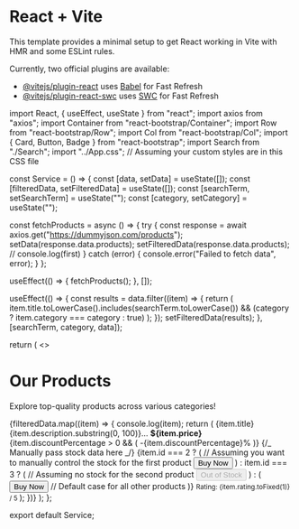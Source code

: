# React + Vite

This template provides a minimal setup to get React working in Vite with HMR and some ESLint rules.

Currently, two official plugins are available:

- [@vitejs/plugin-react](https://github.com/vitejs/vite-plugin-react/blob/main/packages/plugin-react/README.md) uses [Babel](https://babeljs.io/) for Fast Refresh
- [@vitejs/plugin-react-swc](https://github.com/vitejs/vite-plugin-react-swc) uses [SWC](https://swc.rs/) for Fast Refresh

import React, { useEffect, useState } from "react";
import axios from "axios";
import Container from "react-bootstrap/Container";
import Row from "react-bootstrap/Row";
import Col from "react-bootstrap/Col";
import { Card, Button, Badge } from "react-bootstrap";
import Search from "./Search";
import "../App.css"; // Assuming your custom styles are in this CSS file

const Service = () => {
const [data, setData] = useState([]);
const [filteredData, setFilteredData] = useState([]);
const [searchTerm, setSearchTerm] = useState("");
const [category, setCategory] = useState("");

const fetchProducts = async () => {
try {
const response = await axios.get("https://dummyjson.com/products");
setData(response.data.products);
setFilteredData(response.data.products);
// console.log(first)
} catch (error) {
console.error("Failed to fetch data", error);
}
};

useEffect(() => {
fetchProducts();
}, []);

useEffect(() => {
const results = data.filter((item) => {
return (
item.title.toLowerCase().includes(searchTerm.toLowerCase()) &&
(category ? item.category === category : true)
);
});
setFilteredData(results);
}, [searchTerm, category, data]);

return (
<>
<Container>
<Row className="text-center mt-4 mb-4">
<h1>Our Products</h1>
<p>Explore top-quality products across various categories!</p>
<Search
            onSearchChange={setSearchTerm}
            onCategoryChange={setCategory}
          />
</Row>
<Row xs={1} md={4} className="g-4">
{filteredData.map((item) => {
console.log(item);
return (
<Col key={item.id}>
<Card className="h-100 product-card shadow">
<Card.Img
variant="top"
src={item.images[0]}
className="product-img"
/>
<Card.Body>
<Card.Title>{item.title}</Card.Title>
<Card.Text className="product-description">
{item.description.substring(0, 100)}...
</Card.Text>
<Card.Text className="product-price">
<strong>${item.price}</strong>
{item.discountPercentage > 0 && (
<Badge bg="success" className="discount-badge">
-{item.discountPercentage}%
</Badge>
)}
</Card.Text>
{/_ Manually pass stock data here _/}
{item.id === 2 ? ( // Assuming you want to manually control the stock for the first product
<Button variant="primary">Buy Now</Button>
) : item.id === 3 ? ( // Assuming no stock for the second product
<Button variant="secondary" disabled>
Out of Stock
</Button>
) : (
<Button variant="primary">Buy Now</Button> // Default case for all other products
)}
</Card.Body>
<Card.Footer>
<small className="text-muted">
Rating: {item.rating.toFixed(1)} / 5
</small>
</Card.Footer>
</Card>
</Col>
);
})}
</Row>
</Container>
</>
);
};

export default Service;
